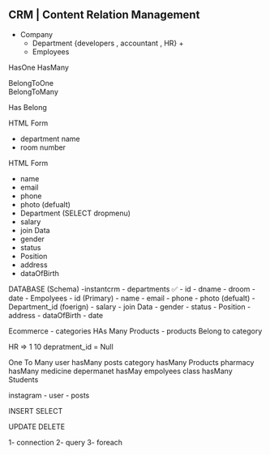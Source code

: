 ## CRM | Content Relation Management


- Company 
  - Department {developers , accountant , HR} +
  - Employees 



HasOne
HasMany


BelongToOne  
BelongToMany


Has 
Belong

HTML Form 
- department name
- room number





HTML Form  
- name 
- email 
- phone 
- photo (defualt)
- Department (SELECT dropmenu)
- salary
- join Data
- gender 
- status 
- Position 
- address 
- dataOfBirth 




DATABASE (Schema)
-instantcrm 
    - departments ✅
      - id
      - dname
      - droom
      - date
    - Empolyees
      - id (Primary)
      - name 
      - email 
      - phone 
      - photo (defualt)
      - Department_id (foerign)
      - salary
      - join Data
      - gender 
      - status 
      - Position 
      - address 
      - dataOfBirth 
      - date




Ecommerce 
    - categories HAs Many Products
    - products  Belong to category




HR => 1 
10 
depratment_id  = Null


One To Many 
user hasMany posts 
category hasMany Products 
pharmacy hasMany medicine 
depermanet hasMay empolyees 
class hasMany Students


instagram 
    - user 
    - posts 




INSERT 
SELECT 

UPDATE 
DELETE



1- connection 
2- query 
3- foreach